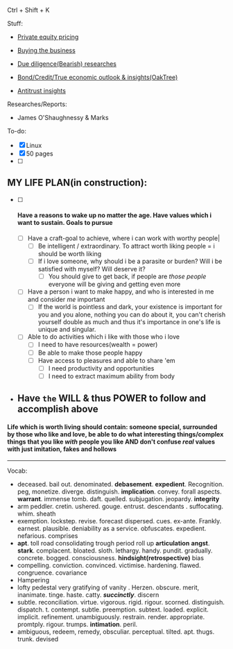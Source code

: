 Ctrl + Shift + K

Stuff: 
- [Private equity pricing](https://forgeglobal.com/insights/reports/private-market-swells-with-optimistic-ipo-pipeline/)

- [Buying the business](https://www.amazon.ca/Search-Funds-Entrepreneurial-Acquisitions-Business/dp/0228861764)

- [Due diligence(Bearish) researches](https://www.wolfpackresearch.com/)
- [Bond/Credit/True economic outlook & insights(OakTree)](https://www.oaktreecapital.com/)
- [Antitrust insights](https://www.cliffordchance.com/home.html)

Researches/Reports:
- James O'Shaughnessy & Marks


To-do:
- [x] Linux 
- [x] 50 pages 
- [ ] 


## MY LIFE PLAN(in construction):
- [ ] #### Have a reasons to wake up no matter the age. Have values which i want to sustain. Goals to pursue 
	- [ ] Have a craft-goal to achieve, where i can work with worthy people|
		- [ ] Be intelligent / extraordinary. To attract worth liking people = i should be worth liking 
		- [ ] If i love someone, why should i be a parasite or burden? Will i be satisfied with myself? Will deserve it? 
			- [ ] You should give to get back, if people are *those people* everyone will be giving and getting even more 
	- [ ] Have a person i want to make happy, and who is interested in me and consider *me* important 
		- [ ] If the world is pointless and dark, your existence is important for you and you alone, nothing you can do about it, you can't cherish yourself double as much and thus it's importance in one's life is unique and singular. 
	- [ ] Able to do activities which i like with those who i love 
		- [ ] I need to have resources(wealth = power) 
		- [ ] Be able to make those people happy 
		- [ ] Have access to pleasures and able to share 'em 
			- [ ] I need productivity and opportunities 
			- [ ] I need to extract maximum ability from body 

- ## **Have `the` WILL & thus POWER to follow and accomplish above**

#### Life which is worth living should contain: someone special, surrounded by those who like and love, be able to do what interesting things/complex things that you like *with* people you like AND don't confuse *real* values with just imitation, fakes and hollows   

***


Vocab:
- deceased. bail out. denominated. **debasement**. **expedient**. Recognition. peg, monetize. diverge. distinguish. **implication**. convey. forall aspects. **warrant**. immense tomb. daft. quelled. subjugation. jeopardy. **integrity** 
- arm peddler. cretin. ushered. gouge. entrust. descendants . suffocating. whim. sheath
- exemption. lockstep. revise. forecast dispersed. cues. ex-ante. Frankly. earnest. plausible. deniability as a service. obfuscates. expedient. nefarious. comprises 
- **apt**. toll road consolidating trough period roll up **articulation** **angst**. **stark**. complacent. bloated. sloth. lethargy. handy. pundit. gradually. concrete. bogged. consciousness. **hindsight(retrospective)** bias
- compelling. conviction. convinced. victimise. hardening. flawed. congruence. covariance
- Hampering
- lofty pedestal very gratifying of vanity . Herzen. obscure. merit, inanimate. tinge. haste. catty. ***succinctly***. discern 
- subtle. reconciliation. virtue. vigorous. rigid. rigour. scorned. distinguish. dispatch. t. contempt. subtle. preemption. subtext. loaded. explicit. implicit. refinement. unambiguously. restrain. render. appropriate. promtply. rigour. trumps. **intimation**. peril. 
- ambiguous, redeem, remedy, obsculiar. perceptual. tilted. apt. thugs. trunk. devised  